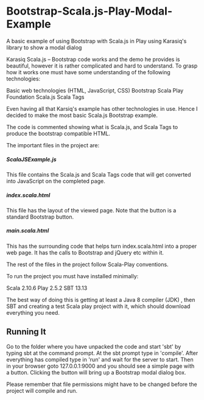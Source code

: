 <H1>Bootstrap-Scala.js-Play-Modal-Example</H1>
A basic example of using Bootstrap with Scala.js in Play using Karasiq's library to show a modal dialog

Karasiq Scala.js – Bootstrap code works and the demo he provides is beautiful, however it is rather complicated and hard to understand. To grasp how it works one must have some understanding of the following technologies:

Basic web technologies (HTML, JavaScript, CSS)
Bootstrap
Scala
Play Foundation
Scala.js
Scala Tags

Even having all that Karsiq's example has other technologies in use. Hence I decided to make the most basic Scala.js Bootstrap example.

The code is commented showing what is Scala.js, and Scala Tags to produce the bootstrap compatible HTML.

The important files in the project are:

<h5>ScalaJSExample.js</h5>

This file contains the Scala.js and Scala Tags code that will get converted into JavaScript on the completed page.

<h5>index.scala.html</h5>

This file has the layout of the viewed page. Note that the button is a standard Bootstrap button.

<h5>main.scala.html</h5>

This has the surrounding code that helps turn index.scala.html into a proper web page. It has the calls to Bootstrap and jQuery etc within it.

The rest of the files in the project follow Scala-Play conventions.

To run the project you must have installed minimally:

Scala 2.10.6
Play 2.5.2
SBT 13.13

The best way of doing this is getting at least a Java 8 compiler (JDK) , then SBT and creating a test Scala play project with it, which should download everything you need.

<h2>Running It</h2>

Go to the folder where you have unpacked the code and start 'sbt' by typing sbt at the command prompt. At the sbt prompt type in 'compile'. After everything has compiled type in 'run' and wait for the server to start. Then in your browser goto 127.0.0.1:9000 and you should see a simple page with a button. Clicking the button will bring up a Bootstrap modal dialog box.

Please remember that file permissions might have to be changed before the project will compile and run.
